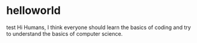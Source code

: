 # helloworld
test
Hi Humans,
I think everyone should learn the basics of coding and try to understand the basics of computer science.
